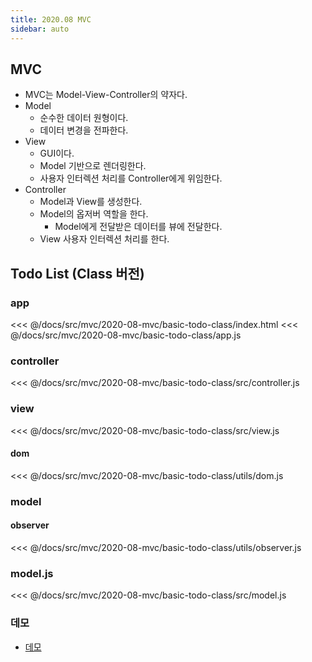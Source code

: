 ```yaml
---
title: 2020.08 MVC
sidebar: auto
---
```


## MVC
- MVC는 Model-View-Controller의 약자다.
- Model
  - 순수한 데이터 원형이다.
  - 데이터 변경을 전파한다.
- View
  - GUI이다.
  - Model 기반으로 렌더링한다.
  - 사용자 인터렉션 처리를 Controller에게 위임한다.
- Controller
  - Model과 View를 생성한다.
  - Model의 옵저버 역할을 한다.
    - Model에게 전달받은 데이터를 뷰에 전달한다.
  - View 사용자 인터렉션 처리를 한다.

## Todo List (Class 버전)
### app
<<< @/docs/src/mvc/2020-08-mvc/basic-todo-class/index.html
<<< @/docs/src/mvc/2020-08-mvc/basic-todo-class/app.js

### controller
<<< @/docs/src/mvc/2020-08-mvc/basic-todo-class/src/controller.js

### view
<<< @/docs/src/mvc/2020-08-mvc/basic-todo-class/src/view.js

#### dom
<<< @/docs/src/mvc/2020-08-mvc/basic-todo-class/utils/dom.js

### model
#### observer
<<< @/docs/src/mvc/2020-08-mvc/basic-todo-class/utils/observer.js

### model.js
<<< @/docs/src/mvc/2020-08-mvc/basic-todo-class/src/model.js
 
### 데모
- [데모](https://chodragon9.github.io/dragonjs/docs/src/mvc/2020-08-mvc/basic-todo-class/index.html)
